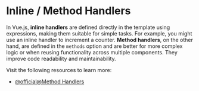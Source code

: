# Inline / Method Handlers

In Vue.js, **inline handlers** are defined directly in the template using expressions, making them suitable for simple tasks. For example, you might use an inline handler to increment a counter. **Method handlers**, on the other hand, are defined in the `methods` option and are better for more complex logic or when reusing functionality across multiple components. They improve code readability and maintainability.

Visit the following resources to learn more:

- [@official@Method Handlers](https://v1.vuejs.org/guide/events.html)

